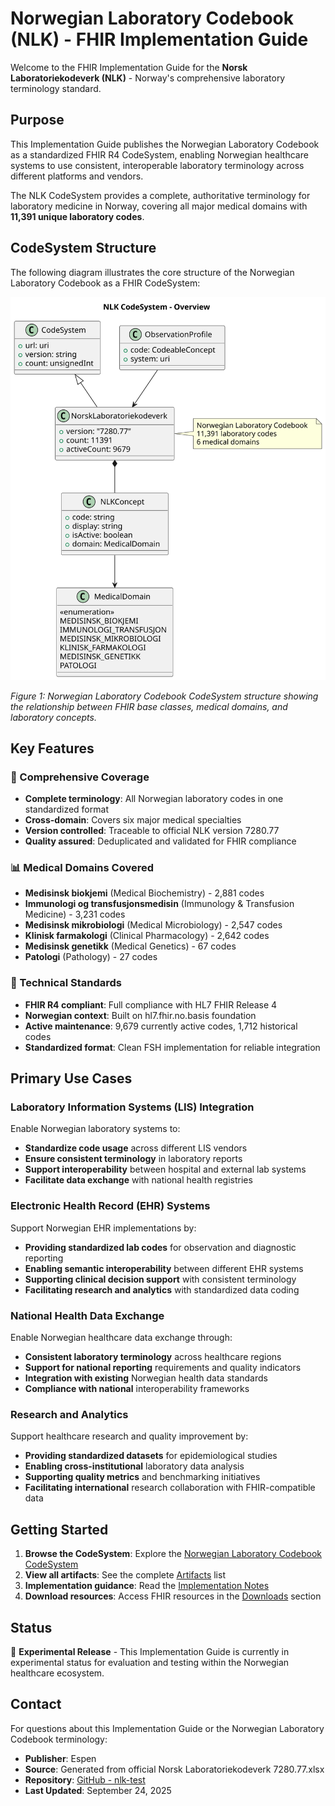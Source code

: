 # Norwegian Laboratory Codebook (NLK) - FHIR Implementation Guide

Welcome to the FHIR Implementation Guide for the **Norsk Laboratoriekodeverk (NLK)** - Norway's comprehensive laboratory terminology standard.

## Purpose

This Implementation Guide publishes the Norwegian Laboratory Codebook as a standardized FHIR R4 CodeSystem, enabling Norwegian healthcare systems to use consistent, interoperable laboratory terminology across different platforms and vendors.

The NLK CodeSystem provides a complete, authoritative terminology for laboratory medicine in Norway, covering all major medical domains with **11,391 unique laboratory codes**.

## CodeSystem Structure

The following diagram illustrates the core structure of the Norwegian Laboratory Codebook as a FHIR CodeSystem:

![NLK CodeSystem Overview](nlk-overview.svg)

*Figure 1: Norwegian Laboratory Codebook CodeSystem structure showing the relationship between FHIR base classes, medical domains, and laboratory concepts.*

## Key Features

### 🧬 Comprehensive Coverage

- **Complete terminology**: All Norwegian laboratory codes in one standardized format
- **Cross-domain**: Covers six major medical specialties
- **Version controlled**: Traceable to official NLK version 7280.77
- **Quality assured**: Deduplicated and validated for FHIR compliance

### 📊 Medical Domains Covered

- **Medisinsk biokjemi** (Medical Biochemistry) - 2,881 codes
- **Immunologi og transfusjonsmedisin** (Immunology & Transfusion Medicine) - 3,231 codes
- **Medisinsk mikrobiologi** (Medical Microbiology) - 2,547 codes
- **Klinisk farmakologi** (Clinical Pharmacology) - 2,642 codes
- **Medisinsk genetikk** (Medical Genetics) - 67 codes
- **Patologi** (Pathology) - 27 codes

### 🔧 Technical Standards

- **FHIR R4 compliant**: Full compliance with HL7 FHIR Release 4
- **Norwegian context**: Built on hl7.fhir.no.basis foundation
- **Active maintenance**: 9,679 currently active codes, 1,712 historical codes
- **Standardized format**: Clean FSH implementation for reliable integration

## Primary Use Cases

### Laboratory Information Systems (LIS) Integration

Enable Norwegian laboratory systems to:

- **Standardize code usage** across different LIS vendors
- **Ensure consistent terminology** in laboratory reports
- **Support interoperability** between hospital and external lab systems
- **Facilitate data exchange** with national health registries

### Electronic Health Record (EHR) Systems

Support Norwegian EHR implementations by:

- **Providing standardized lab codes** for observation and diagnostic reporting
- **Enabling semantic interoperability** between different EHR systems
- **Supporting clinical decision support** with consistent terminology
- **Facilitating research and analytics** with standardized data coding

### National Health Data Exchange

Enable Norwegian healthcare data exchange through:

- **Consistent laboratory terminology** across healthcare regions
- **Support for national reporting** requirements and quality indicators  
- **Integration with existing** Norwegian health data standards
- **Compliance with national** interoperability frameworks

### Research and Analytics

Support healthcare research and quality improvement by:

- **Providing standardized datasets** for epidemiological studies
- **Enabling cross-institutional** laboratory data analysis
- **Supporting quality metrics** and benchmarking initiatives
- **Facilitating international** research collaboration with FHIR-compatible data

## Getting Started

1. **Browse the CodeSystem**: Explore the [Norwegian Laboratory Codebook CodeSystem](CodeSystem-norsk-laboratoriekodeverk.html)
2. **View all artifacts**: See the complete [Artifacts](artifacts.html) list
3. **Implementation guidance**: Read the [Implementation Notes](implementation.html)
4. **Download resources**: Access FHIR resources in the [Downloads](downloads.html) section

## Status

🚧 **Experimental Release** - This Implementation Guide is currently in experimental status for evaluation and testing within the Norwegian healthcare ecosystem.

## Contact

For questions about this Implementation Guide or the Norwegian Laboratory Codebook terminology:

- **Publisher**: Espen
- **Source**: Generated from official Norsk Laboratoriekodeverk 7280.77.xlsx
- **Repository**: [GitHub - nlk-test](https://github.com/rockphotog/)
- **Last Updated**: September 24, 2025
